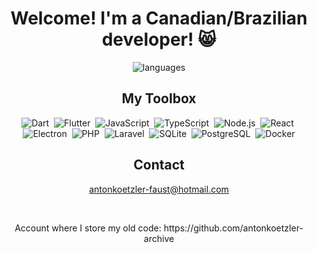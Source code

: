 <h1 align='center'>Welcome! I'm a Canadian/Brazilian developer! 😸</h1>

<p align='center'>
  <img
    src='https://github-readme-stats.vercel.app/api/top-langs/?username=antonkoetzler&theme=tokyonight&show_icons=true&hide_border=false&layout=compact'
    alt='languages'
  />
</p>

<h2 align='center'>My Toolbox</h2>
<p align='center'>
  <img src="https://img.shields.io/badge/Dart-0175C2?style=for-the-badge&logo=dart&logoColor=white" alt="Dart" />&nbsp;
  <img src="https://img.shields.io/badge/Flutter-02569B?style=for-the-badge&logo=flutter&logoColor=white" alt="Flutter" />&nbsp;
  <img src="https://img.shields.io/badge/JavaScript-F7DF1E?style=for-the-badge&logo=javascript&logoColor=black" alt="JavaScript" />&nbsp;
  <img src="https://img.shields.io/badge/TypeScript-3178C6?style=for-the-badge&logo=typescript&logoColor=white" alt="TypeScript" />&nbsp;
  <img src="https://img.shields.io/badge/Node.js-339933?style=for-the-badge&logo=nodedotjs&logoColor=white" alt="Node.js" />&nbsp;
  <img src="https://img.shields.io/badge/React-61DAFB?style=for-the-badge&logo=react&logoColor=black" alt="React" />&nbsp;
  <img src="https://img.shields.io/badge/Electron-47848F?style=for-the-badge&logo=electron&logoColor=white" alt="Electron" />&nbsp;
  <img src="https://img.shields.io/badge/PHP-777BB4?style=for-the-badge&logo=php&logoColor=white" alt="PHP" />&nbsp;
  <img src="https://img.shields.io/badge/Laravel-FF2D20?style=for-the-badge&logo=laravel&logoColor=white" alt="Laravel" />&nbsp;
  <img src="https://img.shields.io/badge/SQLite-003B57?style=for-the-badge&logo=sqlite&logoColor=white" alt="SQLite" />&nbsp;
  <img src="https://img.shields.io/badge/PostgreSQL-4169E1?style=for-the-badge&logo=postgresql&logoColor=white" alt="PostgreSQL" />&nbsp;
  <img src="https://img.shields.io/badge/Docker-2496ED?style=for-the-badge&logo=docker&logoColor=white" alt="Docker" />
</p>

<h2 align='center'>Contact</h2>

<p align='center'><a href='mailto:antonkoetzler-faust@hotmail.com'>antonkoetzler-faust@hotmail.com</a></p>

<p>&nbsp;</p>

<p align='center'>Account where I store my old code: https://github.com/antonkoetzler-archive</p>
